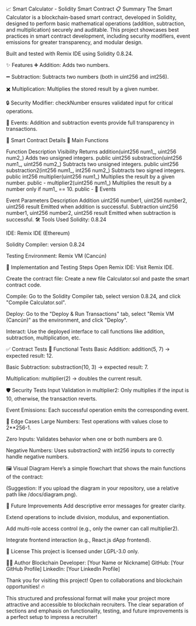 📈 Smart Calculator - Solidity Smart Contract
📋 Summary
The Smart Calculator is a blockchain-based smart contract, developed in Solidity, designed to perform basic mathematical operations (addition, subtraction, and multiplication) securely and auditable. This project showcases best practices in smart contract development, including security modifiers, event emissions for greater transparency, and modular design.

Built and tested with Remix IDE using Solidity 0.8.24.

✨ Features
➕ Addition: Adds two numbers.

➖ Subtraction: Subtracts two numbers (both in uint256 and int256).

✖️ Multiplication: Multiplies the stored result by a given number.

🔒 Security Modifier: checkNumber ensures validated input for critical operations.

🧩 Events: Addition and subtraction events provide full transparency in transactions.

🧠 Smart Contract Details
🔹 Main Functions

Function	Description	Visibility	Returns
addition(uint256 num1_, uint256 num2_)	Adds two unsigned integers.	public	uint256
substraction(uint256 num1_, uint256 num2_)	Subtracts two unsigned integers.	public	uint256
substraction2(int256 num1_, int256 num2_)	Subtracts two signed integers.	public	int256
multiplier(uint256 num1_)	Multiplies the result by a given number.	public	-
multiplier2(uint256 num1_)	Multiplies the result by a number only if num1_ == 10.	public	-
🔹 Events

Event	Parameters	Description
Addition	uint256 number1, uint256 number2, uint256 result	Emitted when addition is successful.
Subtraction	uint256 number1, uint256 number2, uint256 result	Emitted when subtraction is successful.
🛠️ Tools Used
Solidity: 0.8.24

IDE: Remix IDE (Ethereum)

Solidity Compiler: version 0.8.24

Testing Environment: Remix VM (Cancún)

🚀 Implementation and Testing Steps
Open Remix IDE: Visit Remix IDE.

Create the contract file: Create a new file Calculator.sol and paste the smart contract code.

Compile: Go to the Solidity Compiler tab, select version 0.8.24, and click "Compile Calculator.sol".

Deploy: Go to the "Deploy & Run Transactions" tab, select "Remix VM (Cancún)" as the environment, and click "Deploy".

Interact: Use the deployed interface to call functions like addition, subtraction, multiplication, etc.

✅ Contract Tests
🧪 Functional Tests
Basic Addition: addition(5, 7) → expected result: 12.

Basic Subtraction: substraction(10, 3) → expected result: 7.

Multiplication: multiplier(2) → doubles the current result.

🛡️ Security Tests
Input Validation in multiplier2: Only multiplies if the input is 10, otherwise, the transaction reverts.

Event Emissions: Each successful operation emits the corresponding event.

🧪 Edge Cases
Large Numbers: Test operations with values close to 2**256-1.

Zero Inputs: Validates behavior when one or both numbers are 0.

Negative Numbers: Uses substraction2 with int256 inputs to correctly handle negative numbers.

🖼️ Visual Diagram
Here’s a simple flowchart that shows the main functions of the contract:

(Suggestion: If you upload the diagram in your repository, use a relative path like /docs/diagram.png).

🔮 Future Improvements
Add descriptive error messages for greater clarity.

Extend operations to include division, modulus, and exponentiation.

Add multi-role access control (e.g., only the owner can call multiplier2).

Integrate frontend interaction (e.g., React.js dApp frontend).

📜 License
This project is licensed under LGPL-3.0 only.

👨‍💻 Author
Blockchain Developer: [Your Name or Nickname]
GitHub: [Your GitHub Profile]
LinkedIn: [Your LinkedIn Profile]

Thank you for visiting this project! Open to collaborations and blockchain opportunities! 🔥

This structured and professional format will make your project more attractive and accessible to blockchain recruiters. The clear separation of sections and emphasis on functionality, testing, and future improvements is a perfect setup to impress a recruiter!








